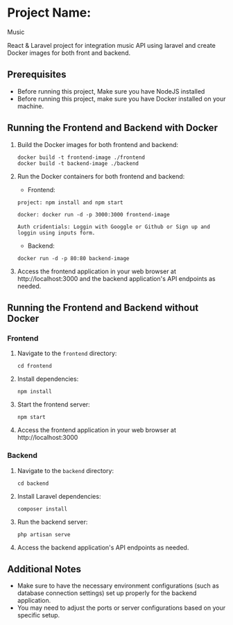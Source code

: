 # Project Name:

Music

React & Laravel project for integration music API using laravel and create Docker images for both front and backend.

## Prerequisites

-   Before running this project, Make sure you have NodeJS installed
-   Before running this project, make sure you have Docker installed on your machine.

## Running the Frontend and Backend with Docker

1. Build the Docker images for both frontend and backend:

    ```
    docker build -t frontend-image ./frontend
    docker build -t backend-image ./backend
    ```

2. Run the Docker containers for both frontend and backend:

    - Frontend:

    ```
    project: npm install and npm start
    ```

    ```
    docker: docker run -d -p 3000:3000 frontend-image
    ```

    ```
    Auth cridentials: Loggin with Googgle or Github or Sign up and loggin using inputs form.
    ```

    - Backend:

    ```
    docker run -d -p 80:80 backend-image
    ```

3. Access the frontend application in your web browser at http://localhost:3000 and the backend application's API endpoints as needed.

## Running the Frontend and Backend without Docker

### Frontend

1. Navigate to the `frontend` directory:

    ```
    cd frontend
    ```

2. Install dependencies:

    ```
    npm install
    ```

3. Start the frontend server:

    ```
    npm start
    ```

4. Access the frontend application in your web browser at http://localhost:3000

### Backend

1. Navigate to the `backend` directory:

    ```
    cd backend
    ```

2. Install Laravel dependencies:

    ```
    composer install
    ```

3. Run the backend server:

    ```
    php artisan serve
    ```

4. Access the backend application's API endpoints as needed.

## Additional Notes

-   Make sure to have the necessary environment configurations (such as database connection settings) set up properly for the backend application.
-   You may need to adjust the ports or server configurations based on your specific setup.
